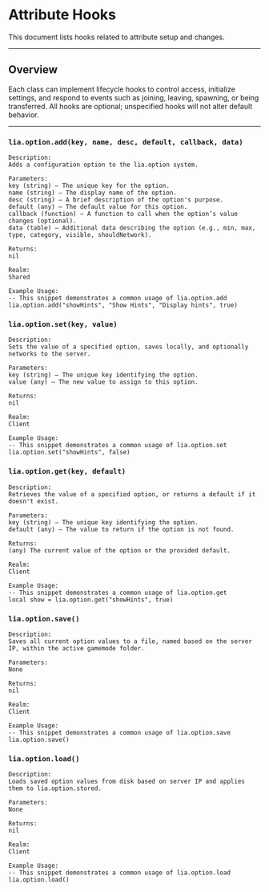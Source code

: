 # Attribute Hooks

This document lists hooks related to attribute setup and changes.

---

## Overview

Each class can implement lifecycle hooks to control access, initialize settings, and respond to events such as joining, leaving, spawning, or being transferred. All hooks are optional; unspecified hooks will not alter default behavior.

---

### `lia.option.add(key, name, desc, default, callback, data)`

    
    Description:
    Adds a configuration option to the lia.option system.
    
    Parameters:
    key (string) — The unique key for the option.
    name (string) — The display name of the option.
    desc (string) — A brief description of the option's purpose.
    default (any) — The default value for this option.
    callback (function) — A function to call when the option’s value changes (optional).
    data (table) — Additional data describing the option (e.g., min, max, type, category, visible, shouldNetwork).
    
    Returns:
    nil
    
    Realm:
    Shared
    
    Example Usage:
    -- This snippet demonstrates a common usage of lia.option.add
    lia.option.add("showHints", "Show Hints", "Display hints", true)

### `lia.option.set(key, value)`

    
    Description:
    Sets the value of a specified option, saves locally, and optionally networks to the server.
    
    Parameters:
    key (string) — The unique key identifying the option.
    value (any) — The new value to assign to this option.
    
    Returns:
    nil
    
    Realm:
    Client
    
    Example Usage:
    -- This snippet demonstrates a common usage of lia.option.set
    lia.option.set("showHints", false)

### `lia.option.get(key, default)`

    
    Description:
    Retrieves the value of a specified option, or returns a default if it doesn't exist.
    
    Parameters:
    key (string) — The unique key identifying the option.
    default (any) — The value to return if the option is not found.
    
    Returns:
    (any) The current value of the option or the provided default.
    
    Realm:
    Client
    
    Example Usage:
    -- This snippet demonstrates a common usage of lia.option.get
    local show = lia.option.get("showHints", true)

### `lia.option.save()`

    
    Description:
    Saves all current option values to a file, named based on the server IP, within the active gamemode folder.
    
    Parameters:
    None
    
    Returns:
    nil
    
    Realm:
    Client
    
    Example Usage:
    -- This snippet demonstrates a common usage of lia.option.save
    lia.option.save()

### `lia.option.load()`

    
    Description:
    Loads saved option values from disk based on server IP and applies them to lia.option.stored.
    
    Parameters:
    None
    
    Returns:
    nil
    
    Realm:
    Client
    
    Example Usage:
    -- This snippet demonstrates a common usage of lia.option.load
    lia.option.load()
